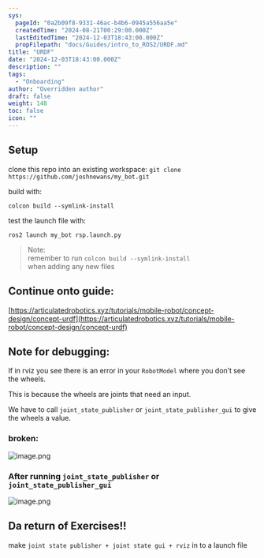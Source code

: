 ```yaml
---
sys:
  pageId: "0a2b09f8-9331-46ac-b4b6-0945a556aa5e"
  createdTime: "2024-08-21T00:29:00.000Z"
  lastEditedTime: "2024-12-03T18:43:00.000Z"
  propFilepath: "docs/Guides/intro_to_ROS2/URDF.md"
title: "URDF"
date: "2024-12-03T18:43:00.000Z"
description: ""
tags:
  - "Onboarding"
author: "Overridden author"
draft: false
weight: 148
toc: false
icon: ""
---
```


## Setup

clone this repo into an existing workspace:
`git clone https://github.com/joshnewans/my_bot.git`

build with:

`colcon build --symlink-install`

test the launch file with:

`ros2 launch my_bot rsp.launch.py`

> Note:  
> remember to run `colcon build --symlink-install`  
> when adding any new files

## Continue onto guide:

[https://articulatedrobotics.xyz/tutorials/mobile-robot/concept-design/concept-urdf](https://articulatedrobotics.xyz/tutorials/mobile-robot/concept-design/concept-urdf)

## Note for debugging:

If in rviz you see there is an error in your `RobotModel` where you don’t see the wheels.

This is because the wheels are joints that need an input. 

We have to call `joint_state_publisher` or `joint_state_publisher_gui` to give the wheels a value.

### broken:

![image.png](https://prod-files-secure.s3.us-west-2.amazonaws.com/d518164a-d88e-44d1-a4ee-3adb3bd8bce0/96a1d089-1f17-4dbf-8563-f2aef56a4d37/image.png?X-Amz-Algorithm=AWS4-HMAC-SHA256&X-Amz-Content-Sha256=UNSIGNED-PAYLOAD&X-Amz-Credential=ASIAZI2LB466Y44WWLAU%2F20250319%2Fus-west-2%2Fs3%2Faws4_request&X-Amz-Date=20250319T131842Z&X-Amz-Expires=3600&X-Amz-Security-Token=IQoJb3JpZ2luX2VjEB0aCXVzLXdlc3QtMiJIMEYCIQCPpowosgxBfLw%2FiewGjcDTSoXYZhuqP0vKTN4pVFgahgIhAP4i%2Fdz4dIQgxkhvIOqMS4z%2BwZrdBEE8J6lb55FD5uiyKv8DCHYQABoMNjM3NDIzMTgzODA1Igzy3iHNwATp%2FjL2kScq3AMibWYFSyl0wK6a%2FxBuaAKNKjd0ajr3CDhEOizly3GnnrpGGMMhqmcmBF3H4%2BwuU487XS0j6IiQ9OEXIU6KdR6cxsyZL3v4%2FMDzE6awdFb4Hbq6n51lUe3ALX4JzWK5Y5QAt6ebLgiXOzH9HYm69FeqDU451Zk4nspgfXcUWSCjdKWpRpRJszJULT%2BO6y5BjIsPIS64LLkSF5hNX0ZvvLRc3yOEzxpfQQ8gYLNGuYHifpllL2wSwGLvKdayhZbHBH891%2BBcUuBb6B6SMYpTS9eiUH76RBcQYaioNvr06GnmboolMXZXqDWDbQeV%2F4PxYlMoFnkSOSLJH5hgBfGd4Zn8KxKBU7fj08kNy1cciuBMcPh%2FQjEeZfeOQnFOEog%2BxSCSDSgqQSJcww1UuKrLShO%2FMKQRIR7xPRXZh0Wx5veEFI2Css2zDLFrXkjMul29nfFN7bS5btceZvNgNWZUu%2BOGbC0Xk6PyyTX6tBM2Ogqkgo7r%2B2amllFNtG%2FYlU8AiZUMrVjC8ABgAb5dJ8uO32wDPiySVGOToNRlKWqDPSgrgSCdguZL4SYYao1YFGCZYGvcpDJVFd4Mm5ORd7O2BcLCjWd9Ud0rPBkklzzZYyDZcfbG%2BIGmzeSLvI%2FHKTDI%2F%2Bq%2BBjqkAYNAKmGFT1k%2BSbEGnJKr3rueEVf9YZt31pL%2FPxDjNlZpAqlW6EZE59AfQ0tht%2BPcBh5OcTjs4GMnX2Lu04BoQoWPrSAhaAB4t3iOmiIIzUhdJ7BUphtwVSCfWylAuH39wMtjH2O360RuAmO5E7vZLXsQCF8FJbeghSFQZ3sm2PBVlUbb88yw64itorRJs32bPqtoDCMDOlQZ1OCWbN4rISE4y%2BB0&X-Amz-Signature=27bdc922a1c951a3076557d798d5c7f332929656d55a3853b2f6c1c6b0892bd2&X-Amz-SignedHeaders=host&x-id=GetObject)

### After running `joint_state_publisher` or `joint_state_publisher_gui`

![image.png](https://prod-files-secure.s3.us-west-2.amazonaws.com/d518164a-d88e-44d1-a4ee-3adb3bd8bce0/130c99c7-1b0b-4031-9953-844fc3950ff4/image.png?X-Amz-Algorithm=AWS4-HMAC-SHA256&X-Amz-Content-Sha256=UNSIGNED-PAYLOAD&X-Amz-Credential=ASIAZI2LB466Y44WWLAU%2F20250319%2Fus-west-2%2Fs3%2Faws4_request&X-Amz-Date=20250319T131842Z&X-Amz-Expires=3600&X-Amz-Security-Token=IQoJb3JpZ2luX2VjEB0aCXVzLXdlc3QtMiJIMEYCIQCPpowosgxBfLw%2FiewGjcDTSoXYZhuqP0vKTN4pVFgahgIhAP4i%2Fdz4dIQgxkhvIOqMS4z%2BwZrdBEE8J6lb55FD5uiyKv8DCHYQABoMNjM3NDIzMTgzODA1Igzy3iHNwATp%2FjL2kScq3AMibWYFSyl0wK6a%2FxBuaAKNKjd0ajr3CDhEOizly3GnnrpGGMMhqmcmBF3H4%2BwuU487XS0j6IiQ9OEXIU6KdR6cxsyZL3v4%2FMDzE6awdFb4Hbq6n51lUe3ALX4JzWK5Y5QAt6ebLgiXOzH9HYm69FeqDU451Zk4nspgfXcUWSCjdKWpRpRJszJULT%2BO6y5BjIsPIS64LLkSF5hNX0ZvvLRc3yOEzxpfQQ8gYLNGuYHifpllL2wSwGLvKdayhZbHBH891%2BBcUuBb6B6SMYpTS9eiUH76RBcQYaioNvr06GnmboolMXZXqDWDbQeV%2F4PxYlMoFnkSOSLJH5hgBfGd4Zn8KxKBU7fj08kNy1cciuBMcPh%2FQjEeZfeOQnFOEog%2BxSCSDSgqQSJcww1UuKrLShO%2FMKQRIR7xPRXZh0Wx5veEFI2Css2zDLFrXkjMul29nfFN7bS5btceZvNgNWZUu%2BOGbC0Xk6PyyTX6tBM2Ogqkgo7r%2B2amllFNtG%2FYlU8AiZUMrVjC8ABgAb5dJ8uO32wDPiySVGOToNRlKWqDPSgrgSCdguZL4SYYao1YFGCZYGvcpDJVFd4Mm5ORd7O2BcLCjWd9Ud0rPBkklzzZYyDZcfbG%2BIGmzeSLvI%2FHKTDI%2F%2Bq%2BBjqkAYNAKmGFT1k%2BSbEGnJKr3rueEVf9YZt31pL%2FPxDjNlZpAqlW6EZE59AfQ0tht%2BPcBh5OcTjs4GMnX2Lu04BoQoWPrSAhaAB4t3iOmiIIzUhdJ7BUphtwVSCfWylAuH39wMtjH2O360RuAmO5E7vZLXsQCF8FJbeghSFQZ3sm2PBVlUbb88yw64itorRJs32bPqtoDCMDOlQZ1OCWbN4rISE4y%2BB0&X-Amz-Signature=1883c0dcda2b6b37c88beb6d4f40cb2369dc42d396cdcdbce72b2334879db696&X-Amz-SignedHeaders=host&x-id=GetObject)

## Da return of Exercises!!

make `joint state publisher + joint state gui + rviz` in to a launch file
